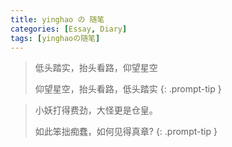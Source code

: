 ```yaml
---
title: yinghao の 随笔
categories: [Essay, Diary]
tags: [yinghaoの随笔]
---
```


> 低头踏实，抬头看路，仰望星空
>
> 仰望星空，抬头看路，低头踏实
{: .prompt-tip }

> 小妖打得费劲，大怪更是仓皇。
> 
> 如此笨拙痴蠢，如何见得真章?
{: .prompt-tip }